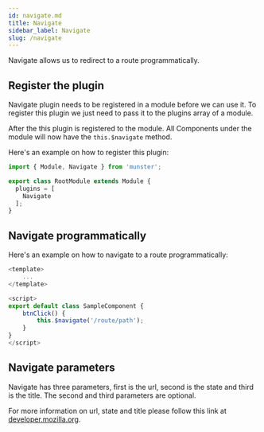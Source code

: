 ```yaml
---
id: navigate.md
title: Navigate
sidebar_label: Navigate
slug: /navigate
---
```


Navigate allows us to redirect to a route programmatically.

## Register the plugin

Navigate plugin needs to be registered in a module before we can use it.
To register this plugin we just need to pass it to the plugins array of a module.

After the this plugin is registered to the module.
All Components under the module will now have the `this.$navigate` method.

Here's an example on how to register this plugin:

```javascript
import { Module, Navigate } from 'munster';

export class RootModule extends Module {
  plugins = [
    Navigate
  ];
}
```

## Navigate programmatically

Here's an example on how to navigate to a route programmatically:

```javascript
<template>
    ...
</template>

<script>
export default class SampleComponent {
    btnClick() {
        this.$navigate('/route/path');
    }
}
</script>
```

## Navigate parameters

Navigate has three parameters, first is the url, second is the state and third is the title.
The second and third parameters are optional.

For more information on url, state and title please follow this link at [developer.mozilla.org](https://developer.mozilla.org/en-US/docs/Web/API/History/pushState).
